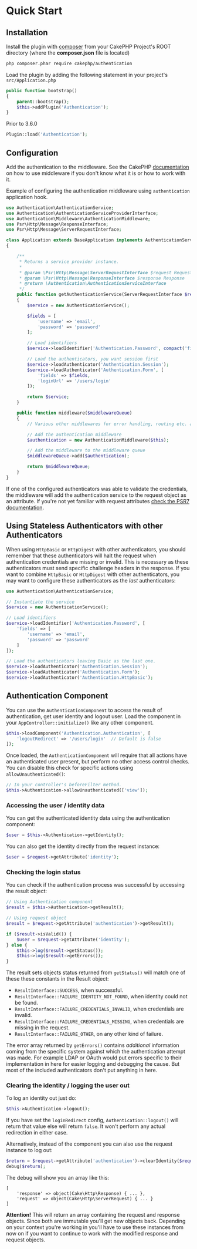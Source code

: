# Quick Start

## Installation

Install the plugin with [composer](https://getcomposer.org/) from your CakePHP Project's ROOT directory (where the **composer.json** file is located)
```sh
php composer.phar require cakephp/authentication
```

Load the plugin by adding the following statement in your project's `src/Application.php`
```php
public function bootstrap()
{
    parent::bootstrap();
    $this->addPlugin('Authentication');
}
```
Prior to 3.6.0
```php
Plugin::load('Authentication');
```

## Configuration

Add the authentication to the middleware. See the CakePHP [documentation](http://book.cakephp.org/3.0/en/controllers/middleware.html#) on how to use middleware if you don't know what it is or how to work with it.

Example of configuring the authentication middleware using `authentication` application hook.

```php
use Authentication\AuthenticationService;
use Authentication\AuthenticationServiceProviderInterface;
use Authentication\Middleware\AuthenticationMiddleware;
use Psr\Http\Message\ResponseInterface;
use Psr\Http\Message\ServerRequestInterface;

class Application extends BaseApplication implements AuthenticationServiceProviderInterface
{

    /**
     * Returns a service provider instance.
     *
     * @param \Psr\Http\Message\ServerRequestInterface $request Request
     * @param \Psr\Http\Message\ResponseInterface $response Response
     * @return \Authentication\AuthenticationServiceInterface
     */
    public function getAuthenticationService(ServerRequestInterface $request, ResponseInterface $response)
    {
        $service = new AuthenticationService();

        $fields = [
            'username' => 'email',
            'password' => 'password'
        ];

        // Load identifiers
        $service->loadIdentifier('Authentication.Password', compact('fields'));

        // Load the authenticators, you want session first
        $service->loadAuthenticator('Authentication.Session');
        $service->loadAuthenticator('Authentication.Form', [
            'fields' => $fields,
            'loginUrl' => '/users/login'
        ]);

        return $service;
    }

    public function middleware($middlewareQueue)
    {
        // Various other middlewares for error handling, routing etc. added here.

        // Add the authentication middleware
        $authentication = new AuthenticationMiddleware($this);

        // Add the middleware to the middleware queue
        $middlewareQueue->add($authentication);

        return $middlewareQueue;
    }
}
```

If one of the configured authenticators was able to validate the credentials,
the middleware will add the authentication service to the request object as an
attribute. If you're not yet familiar with request attributes [check the PSR7
documentation](http://www.php-fig.org/psr/psr-7/).

## Using Stateless Authenticators with other Authenticators

When using `HttpBasic` or `HttpDigest` with other authenticators, you should
remember that these authenticators will halt the request when authentication
credentials are missing or invalid. This is necessary as these authenticators
must send specific challenge headers in the response. If you want to combine
`HttpBasic` or `HttpDigest` with other authenticators, you may want to configure
these authenticators as the *last* authenticators:

```php
use Authentication\AuthenticationService;

// Instantiate the service
$service = new AuthenticationService();

// Load identifiers
$service->loadIdentifier('Authentication.Password', [
    'fields' => [
        'username' => 'email',
        'password' => 'password'
    ]
]);

// Load the authenticators leaving Basic as the last one.
$service->loadAuthenticator('Authentication.Session');
$service->loadAuthenticator('Authentication.Form');
$service->loadAuthenticator('Authentication.HttpBasic');
```

## Authentication Component

You can use the `AuthenticationComponent` to access the result of authentication,
get user identity and logout user. Load the component in your `AppController::initialize()`
like any other component.

```php
$this->loadComponent('Authentication.Authentication', [
    'logoutRedirect' => '/users/login'  // Default is false
]);
```

Once loaded, the `AuthenticationComponent` will require that all actions have an
authenticated user present, but perform no other access control checks. You can
disable this check for specific actions using `allowUnauthenticated()`:

```php
// In your controller's beforeFilter method.
$this->Authentication->allowUnauthenticated(['view']);
```

### Accessing the user / identity data

You can get the authenticated identity data using the authentication component:

```php
$user = $this->Authentication->getIdentity();
```

You can also get the identity directly from the request instance:

```php
$user = $request->getAttribute('identity');
```

### Checking the login status

You can check if the authentication process was successful by accessing the result
object:

```php
// Using Authentication component
$result = $this->Authentication->getResult();

// Using request object
$result = $request->getAttribute('authentication')->getResult();

if ($result->isValid()) {
    $user = $request->getAttribute('identity');
} else {
    $this->log($result->getStatus());
    $this->log($result->getErrors());
}
```

The result sets objects status returned from `getStatus()` will match one of these these constants in the Result object:

* `ResultInterface::SUCCESS`, when successful.
* `ResultInterface::FAILURE_IDENTITY_NOT_FOUND`, when identity could not be found.
* `ResultInterface::FAILURE_CREDENTIALS_INVALID`, when credentials are invalid.
* `ResultInterface::FAILURE_CREDENTIALS_MISSING`, when credentials are missing in the request.
* `ResultInterface::FAILURE_OTHER`, on any other kind of failure.

The error array returned by `getErrors()` contains *additional* information coming from the specific system against which the authentication attempt was made. For example LDAP or OAuth would put errors specific to their implementation in here for easier logging and debugging the cause. But most of the included authenticators don't put anything in here.

### Clearing the identity / logging the user out

To log an identity out just do:

```php
$this->Authentication->logout();
```

If you have set the `loginRedirect` config, `Authentication::logout()` will
return that value else will return `false`. It won't perform any actual redirection
in either case.

Alternatively, instead of the component you can also use the request instance to log out:

```php
$return = $request->getAttribute('authentication')->clearIdentity($request, $response);
debug($return);
```

The debug will show you an array like this:

```
[
    'response' => object(Cake\Http\Response) { ... },
    'request' => object(Cake\Http\ServerRequest) { ... }
]
```

**Attention!** This will return an array containing the request and response objects. Since both are immutable you'll get new objects back. Depending on your context you're working in you'll have to use these instances from now on if you want to continue to work with the modified response and request objects.
